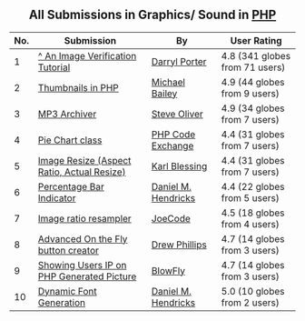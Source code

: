 ﻿<div align="center">

## All Submissions in Graphics/ Sound in [PHP](../ByWorld/php.md)

</div>

No.  | Submission | By   | User Rating
---- | ---------- | ---- | -----------
1 | [^ An  Image Verification Tutorial<br />](https://github.com/Planet-Source-Code/darryl-porter-an-image-verification-tutorial__8-739) | [Darryl Porter](../ByAuthor/darryl-porter.md) | 4.8 (341 globes from 71 users)
2 | [Thumbnails in PHP<br />](https://github.com/Planet-Source-Code/michael-bailey-thumbnails-in-php__8-1075) | [Michael Bailey](../ByAuthor/michael-bailey.md) | 4.9 (44 globes from 9 users)
3 | [MP3 Archiver<br />](https://github.com/Planet-Source-Code/steve-oliver-mp3-archiver__8-249) | [Steve Oliver](../ByAuthor/steve-oliver.md) | 4.9 (34 globes from 7 users)
4 | [Pie Chart class<br />](https://github.com/Planet-Source-Code/php-code-exchange-pie-chart-class__8-208) | [PHP Code Exchange](../ByAuthor/php-code-exchange.md) | 4.4 (31 globes from 7 users)
5 | [Image Resize \(Aspect Ratio, Actual Resize\)<br />](https://github.com/Planet-Source-Code/karl-blessing-image-resize-aspect-ratio-actual-resize__8-570) | [Karl Blessing](../ByAuthor/karl-blessing.md) | 4.4 (31 globes from 7 users)
6 | [Percentage Bar Indicator<br />](https://github.com/Planet-Source-Code/daniel-m-hendricks-percentage-bar-indicator__8-766) | [Daniel M\. Hendricks](../ByAuthor/daniel-m-hendricks.md) | 4.4 (22 globes from 5 users)
7 | [Image ratio resampler<br />](https://github.com/Planet-Source-Code/joecode-image-ratio-resampler__8-767) | [JoeCode](../ByAuthor/joecode.md) | 4.5 (18 globes from 4 users)
8 | [Advanced On the Fly button creator<br />](https://github.com/Planet-Source-Code/drew-phillips-advanced-on-the-fly-button-creator__8-1080) | [Drew Phillips](../ByAuthor/drew-phillips.md) | 4.7 (14 globes from 3 users)
9 | [Showing Users IP on PHP Generated Picture<br />](https://github.com/Planet-Source-Code/blowfly-showing-users-ip-on-php-generated-picture__8-1454) | [BlowFly](../ByAuthor/blowfly.md) | 4.7 (14 globes from 3 users)
10 | [Dynamic Font Generation<br />](https://github.com/Planet-Source-Code/daniel-m-hendricks-dynamic-font-generation__8-1162) | [Daniel M\. Hendricks](../ByAuthor/daniel-m-hendricks.md) | 5.0 (10 globes from 2 users)
